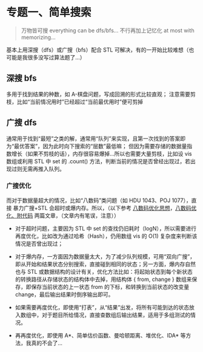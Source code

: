 # 专题一、简单搜索

> 万物皆可搜 everything can be dfs/bfs...
> 不行再加上记忆化 at most with memorizing...

基本上用深搜（dfs）或广搜（bfs）配合 STL 可解决，有的一开始比较难想（也可能是我很多没写过算法题了...）

## 深搜 bfs

多用于找到结果的种数，如 A-棋盘问题，写成回溯的形式比较直观；
注意需要剪枝，比如“当前情况用时”已经超过“当前最优用时”便可剪掉

## 广搜 dfs

通常用于找到“最短”之类的解，通常用“队列”来实现，且第一次找到的答案即为“最优答案”，因为此时向下搜索的“层数”最低嘛；
但因为需要存储的数据量指数增长（如果不剪枝的话），内存很容易爆掉...所以也需要大量剪枝，比如设 vis 数组或利用 STL 中 set 的 .count() 方法，判断当前的情况是否曾经出现过，若出现过则无需再推入队列。

### 广搜优化

而对于数据量超大的情况，比如“八数码”类问题（如 HDU 1043、POJ 1077），直接 暴力广搜+STL 会超时或爆内存。所以，（以下参考 [八数码优化思想](http://www.cnblogs.com/goodness/archive/2010/05/04/1727141.html)，[八数码优化、附代码](https://www.cnblogs.com/zufezzt/p/5659276.html) 两篇文章，（文章内有笔误，注意））

* 对于超时问题，主要因为 STL 中 set 的查找仍旧耗时（logN），所以需要进行再度优化，比如改为通过哈希（Hash），仍用数组 vis 的 O(1) 复杂度来判断该情况是否曾出现过；

* 对于爆内存，一方面因为数据量太大，为了减少队列规模，可用“双向广搜”，即从开始和结果状态分别搜索，直接碰到相同的状态；另一方面，爆内存自然也与 STL 或数据结构的设计有关，优化方法比如：将起始状态到每个新状态的转换路径从存储状态的结构体中去掉，用结构体 { from, change } 数组来保存，即保存当前状态的上一状态 from 的下标，和转换到当前状态的改变量 change，最后输出结果时倒序输出即可。

* 如果需要再度优化，即使用“打表”，从“结果”出发，将所有可能到达的状态放入数组中，对于题目所给情况，直接查数组后输出结果，适用于多组测试的情况。

* 再再度优化，即使用 A*、简单估价函数、曼哈顿距离、堆优化、IDA* 等方法，我真的不会了...
